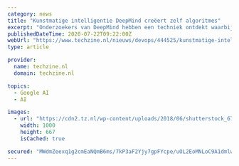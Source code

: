 ```yaml
---
category: news
title: "Kunstmatige intelligentie DeepMind creëert zelf algoritmes"
excerpt: "Onderzoekers van DeepMind hebben een techniek ontdekt waarbij kunstmatige intelligentie (AI) zelf algoritmes kan genereren. Het bijzondere daarbij is dat het zelflerende algoritmes zijn ..."
publishedDateTime: 2020-07-22T09:22:00Z
webUrl: "https://www.techzine.nl/nieuws/devops/444525/kunstmatige-intelligentie-deepmind-creeert-zelf-algoritmes/"
type: article

provider:
  name: techzine.nl
  domain: techzine.nl

topics:
  - Google AI
  - AI

images:
  - url: "https://cdn2.tz.nl/wp-content/uploads/2018/06/shutterstock_678583375.jpg"
    width: 1000
    height: 667
    isCached: true

secured: "MWdmZeexq1g2cmEaNQmB6ms/7kP3aF2Yjy7gpFYcpe/uOL2EoMNLoC9A1dmlwm3MHdqQ2J2dlLH0yvoID/RrX3mf+mViFNE58gnxbCIGAa8ccUOOxP/LzRRG84zIow0JNJF7qGJ5lu5e2I6aqIqie1mCHb5KKZC/XGP+xZm9ToIuLOcSmr7K+lz7ZaGrIIBpTBGB20rG9Pk6638jkkj0dPigaxXCCoUewMEIHmndsrjA065XUWRB0PytEou5Zn1Uw6RMl0/suhK9eVKhTErgUMqZYuTjW1wfBRH9bSXqIBfjDWTwUZv0cD1SgmNeRKo01nKibu+lmgUFQI0Bwp1tdQ==;XgiFk7jhJ6oOehbqYUV2jg=="
---
```


